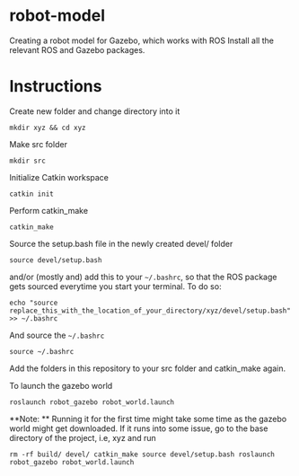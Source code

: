 # robot-model
Creating a robot model for Gazebo, which works with ROS
Install all the relevant ROS and Gazebo packages.

# Instructions
Create new folder and change directory into it

`mkdir xyz && cd xyz`

Make src folder

`mkdir src`

Initialize Catkin workspace

`catkin init`

Perform catkin_make

`catkin_make`

Source the setup.bash file in the newly created devel/ folder

`source devel/setup.bash` 

and/or (mostly and) add this to your `~/.bashrc`, so that the ROS package gets sourced everytime you start your terminal.
To do so:

`echo "source replace_this_with_the_location_of_your_directory/xyz/devel/setup.bash" >> ~/.bashrc`

And source the `~/.bashrc`

`source ~/.bashrc`

Add the folders in this repository to your src folder and catkin_make again. 

To launch the gazebo world

`roslaunch robot_gazebo robot_world.launch`

**Note: ** Running it for the first time might take some time as the gazebo world might get downloaded.
If it runs into some issue, go to the base directory of the project, i.e, xyz and run

`rm -rf build/ devel/
catkin_make
source devel/setup.bash
roslaunch robot_gazebo robot_world.launch`
